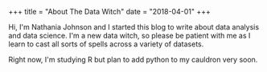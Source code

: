+++
title = "About The Data Witch"
date = "2018-04-01"
+++

Hi, I'm Nathania Johnson and I started this blog to write about data analysis and data science. I'm a new data witch, so please be patient with me as I learn to cast all sorts of spells across a variety of datasets.

Right now, I'm studying R but plan to add python to my cauldron very soon.